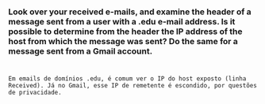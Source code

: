### Look over your received e-mails, and examine the header of a message sent from a user with a .edu e-mail address. Is it possible to determine from the header the IP address of the host from which the message was sent? Do the same for a message sent from a Gmail account.

#

    Em emails de domínios .edu, é comum ver o IP do host exposto (linha Received). Já no Gmail, esse IP de remetente é escondido, por questões de privacidade.
